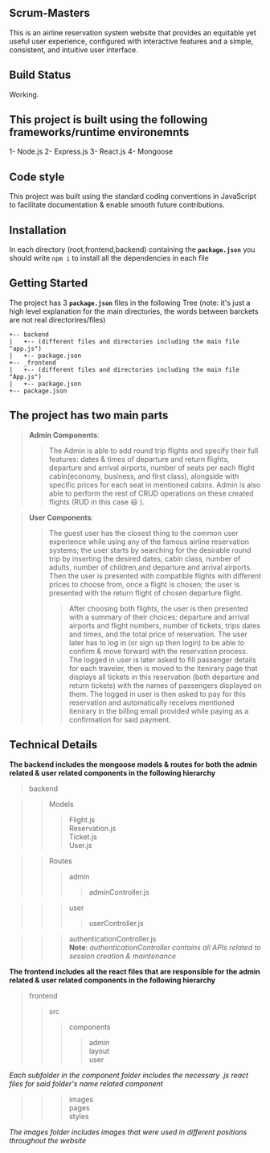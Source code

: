 ## Scrum-Masters

This is an airline reservation system website that provides an equitable yet useful user experience, configured with interactive features and a simple, consistent, and intuitive user interface.

## Build Status
Working.

## This project is built using the following frameworks/runtime environemnts
1- Node.js
2- Express.js
3- React.js
4- Mongoose

## Code style 
This project was built using the standard coding conventions in JavaScript to facilitate documentation & enable smooth future contributions.

## Installation
In each directory (root,frontend,backend) containing the **`package.json`** you should write `npm i` to install all the dependencies in each file  

## Getting Started

The project has 3 **`package.json`** files in the following Tree (note: it's just a high level explanation for the main directories, the words between barckets are not real directorires/files)

```
+-- backend
|   +-- (different files and directories including the main file "app.js") 
|   +-- package.json
+-- _frontend
|   +-- (different files and directories including the main file "App.js")
|   +-- package.json
+-- package.json

```
## The project has two main parts 
>**Admin Components**:
>>The Admin is able to add round trip flights and specify their full features: dates & times of departure and return flights, departure and arrival airports, number of seats per each flight cabin(economy, business, and first class), alongside with specific prices for each seat in mentioned cabins. 
Admin is also able to perform the rest of CRUD operations on these created flights (RUD in this case :smiley: ). 

>**User Components**:
>>The guest user has the closest thing to the common user experience while using any of the famous airline reservation systems; the user starts by searching for the desirable round trip by inserting the desired dates, cabin class, number of adults, number of children,and departure and arrival airports. Then the user is presented with compatible flights with different prices to choose from, once a flight is chosen; the user is presented with the return flight of chosen departure flight. 
>>>After choosing both flights, the user is then presented with a summary of their choices: departure and arrival airports and flight numbers, number of tickets, trips dates and times, and the total price of reservation. The user later has to log in (or sign up then login) to be able to confirm & move forward with the reservation process. 
>The logged in user is later asked to fill passenger details for each traveler, then is moved to the itenirary page that displays all tickets in this reservation (both departure and return tickets) with the names of passengers displayed on them. The logged in user is then asked to pay for this reservation and automatically receives mentioned itenirary in the billing email provided while paying as a confirmation for said payment.
>

## Technical Details
**The backend includes the mongoose models & routes for both the admin related & user related components in the following hierarchy**
>backend

>> Models 
>>>Flight.js  
>>>Reservation.js  
>>>Ticket.js  
>>>User.js

>>Routes
>>>admin   
>>>>adminController.js

>>> user  
>>>> userController.js

>>>authenticationController.js  
>>>**Note**: *authenticationController contains all APIs related to session creation & maintenance*  
>
**The frontend includes all the react files that are responsible for the  admin related & user related components in the following hierarchy**
>frontend  
>>src  
>>>components  
>>>>admin  
>>>>layout  
>>>>user  

*Each subfolder in the component folder includes the necessary .js react files for said folder's name related component* 

>>>images  
>>>pages  
>>>styles

 

*The images folder includes images that were used in different positions throughout the website*






  





